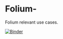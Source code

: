 # Folium-
Folium relevant use cases.



[![Binder](https://mybinder.org/badge_logo.svg)](https://mybinder.org/v2/gh/Sidddharth1/Folium-/master)

